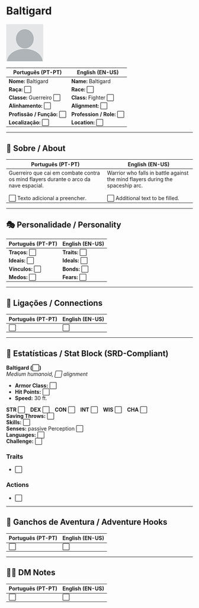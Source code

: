# Baltigard

![Baltigard](docs/assets/npc/npc_blank.png)

| **Português (PT-PT)** | **English (EN-US)** |
| --------------------- | ------------------- |
| **Nome:** Baltigard | **Name:** Baltigard |
| **Raça:** ⬜ | **Race:** ⬜ |
| **Classe:** Guerreiro ⬜ | **Class:** Fighter ⬜ |
| **Alinhamento:** ⬜ | **Alignment:** ⬜ |
| **Profissão / Função:** ⬜ | **Profession / Role:** ⬜ |
| **Localização:** ⬜ | **Location:** ⬜ |

---

## 📖 Sobre / About

| **Português (PT-PT)** | **English (EN-US)** |
| --------------------- | ------------------- |
| Guerreiro que cai em combate contra os mind flayers durante o arco da nave espacial. <br><br>⬜ Texto adicional a preencher. | Warrior who falls in battle against the mind flayers during the spaceship arc. <br><br>⬜ Additional text to be filled. |

---

## 🎭 Personalidade / Personality

| **Português (PT-PT)** | **English (EN-US)** |
| --------------------- | ------------------- |
| **Traços:** ⬜ | **Traits:** ⬜ |
| **Ideais:** ⬜ | **Ideals:** ⬜ |
| **Vínculos:** ⬜ | **Bonds:** ⬜ |
| **Medos:** ⬜ | **Fears:** ⬜ |

---

## 🔗 Ligações / Connections

| **Português (PT-PT)** | **English (EN-US)** |
| --------------------- | ------------------- |
| ⬜ | ⬜ |

---

<!-- 🔒 DM-ONLY SECTION BELOW -->

## 🧩 Estatísticas / Stat Block (SRD-Compliant)

**Baltigard (⬜)**  
*Medium humanoid, ⬜ alignment*

- **Armor Class:** ⬜  
- **Hit Points:** ⬜  
- **Speed:** 30 ft.  

**STR** ⬜ **DEX** ⬜ **CON** ⬜ **INT** ⬜ **WIS** ⬜ **CHA** ⬜  
**Saving Throws:** ⬜  
**Skills:** ⬜  
**Senses:** passive Perception ⬜  
**Languages:** ⬜  
**Challenge:** ⬜  

### Traits
- ⬜

### Actions
- ⬜

---

## 🎲 Ganchos de Aventura / Adventure Hooks

| **Português (PT-PT)** | **English (EN-US)** |
| --------------------- | ------------------- |
| ⬜ | ⬜ |

---

## 🧑‍💻 DM Notes

| **Português (PT-PT)** | **English (EN-US)** |
| --------------------- | ------------------- |
| ⬜ | ⬜ |
